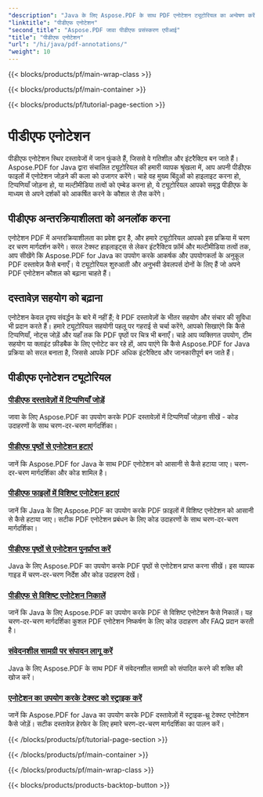 ```yaml
---
"description": "Java के लिए Aspose.PDF के साथ PDF एनोटेशन ट्यूटोरियल का अन्वेषण करें, अपने PDF में अन्तरक्रियाशीलता, टिप्पणियाँ और बहुत कुछ जोड़ना सीखें।"
"linktitle": "पीडीएफ एनोटेशन"
"second_title": "Aspose.PDF जावा पीडीएफ प्रसंस्करण एपीआई"
"title": "पीडीएफ एनोटेशन"
"url": "/hi/java/pdf-annotations/"
"weight": 10
---
```


{{< blocks/products/pf/main-wrap-class >}}

{{< blocks/products/pf/main-container >}}

{{< blocks/products/pf/tutorial-page-section >}}

# पीडीएफ एनोटेशन


पीडीएफ एनोटेशन स्थिर दस्तावेजों में जान फूंकते हैं, जिससे वे गतिशील और इंटरैक्टिव बन जाते हैं। Aspose.PDF for Java द्वारा संचालित ट्यूटोरियल की हमारी व्यापक श्रृंखला में, आप अपनी पीडीएफ फाइलों में एनोटेशन जोड़ने की कला को उजागर करेंगे। चाहे वह मुख्य बिंदुओं को हाइलाइट करना हो, टिप्पणियाँ जोड़ना हो, या मल्टीमीडिया तत्वों को एम्बेड करना हो, ये ट्यूटोरियल आपको समृद्ध पीडीएफ के माध्यम से अपने दर्शकों को आकर्षित करने के कौशल से लैस करेंगे।

## पीडीएफ अन्तरक्रियाशीलता को अनलॉक करना

एनोटेशन PDF में अन्तरक्रियाशीलता का प्रवेश द्वार है, और हमारे ट्यूटोरियल आपको इस प्रक्रिया में चरण दर चरण मार्गदर्शन करेंगे। सरल टेक्स्ट हाइलाइट्स से लेकर इंटरैक्टिव फ़ॉर्म और मल्टीमीडिया तत्वों तक, आप सीखेंगे कि Aspose.PDF for Java का उपयोग करके आकर्षक और उपयोगकर्ता के अनुकूल PDF दस्तावेज़ कैसे बनाएँ। ये ट्यूटोरियल शुरुआती और अनुभवी डेवलपर्स दोनों के लिए हैं जो अपने PDF एनोटेशन कौशल को बढ़ाना चाहते हैं।

## दस्तावेज़ सहयोग को बढ़ाना

एनोटेशन केवल दृश्य संवर्द्धन के बारे में नहीं हैं; वे PDF दस्तावेज़ों के भीतर सहयोग और संचार की सुविधा भी प्रदान करते हैं। हमारे ट्यूटोरियल सहयोगी पहलू पर गहराई से चर्चा करेंगे, आपको सिखाएंगे कि कैसे टिप्पणियाँ, नोट्स जोड़ें और यहाँ तक कि PDF पृष्ठों पर चित्र भी बनाएँ। चाहे आप व्यक्तिगत उपयोग, टीम सहयोग या क्लाइंट फ़ीडबैक के लिए एनोटेट कर रहे हों, आप पाएंगे कि कैसे Aspose.PDF for Java प्रक्रिया को सरल बनाता है, जिससे आपके PDF अधिक इंटरैक्टिव और जानकारीपूर्ण बन जाते हैं।

## पीडीएफ एनोटेशन ट्यूटोरियल
### [पीडीएफ दस्तावेज़ों में टिप्पणियाँ जोड़ें](./add-comments-pdf-documents/)
जावा के लिए Aspose.PDF का उपयोग करके PDF दस्तावेज़ों में टिप्पणियाँ जोड़ना सीखें - कोड उदाहरणों के साथ चरण-दर-चरण मार्गदर्शिका।
### [पीडीएफ पृष्ठों से एनोटेशन हटाएं](./remove-annotations-pdf-pages/)
जानें कि Aspose.PDF for Java के साथ PDF एनोटेशन को आसानी से कैसे हटाया जाए। चरण-दर-चरण मार्गदर्शिका और कोड शामिल है।
### [पीडीएफ फाइलों में विशिष्ट एनोटेशन हटाएं](./delete-specific-annotations-pdf-files/)
जानें कि Java के लिए Aspose.PDF का उपयोग करके PDF फ़ाइलों में विशिष्ट एनोटेशन को आसानी से कैसे हटाया जाए। सटीक PDF एनोटेशन प्रबंधन के लिए कोड उदाहरणों के साथ चरण-दर-चरण मार्गदर्शिका।
### [पीडीएफ पृष्ठों से एनोटेशन पुनर्प्राप्त करें](./retrieve-annotations-pdf-pages/)
Java के लिए Aspose.PDF का उपयोग करके PDF पृष्ठों से एनोटेशन प्राप्त करना सीखें। इस व्यापक गाइड में चरण-दर-चरण निर्देश और कोड उदाहरण देखें।
### [पीडीएफ से विशिष्ट एनोटेशन निकालें](./extract-specific-annotation-pdfs/)
जानें कि Java के लिए Aspose.PDF का उपयोग करके PDF से विशिष्ट एनोटेशन कैसे निकालें। यह चरण-दर-चरण मार्गदर्शिका कुशल PDF एनोटेशन निष्कर्षण के लिए कोड उदाहरण और FAQ प्रदान करती है।
### [संवेदनशील सामग्री पर संपादन लागू करें](./apply-redaction-sensitive-content/)
Java के लिए Aspose.PDF के साथ PDF में संवेदनशील सामग्री को संपादित करने की शक्ति की खोज करें।
### [एनोटेशन का उपयोग करके टेक्स्ट को स्ट्राइक करें](./strike-through-text-using-annotations/)
जानें कि Aspose.PDF for Java का उपयोग करके PDF दस्तावेज़ों में स्ट्राइक-थ्रू टेक्स्ट एनोटेशन कैसे जोड़ें। सटीक दस्तावेज़ हेरफेर के लिए हमारे चरण-दर-चरण मार्गदर्शिका का पालन करें।

{{< /blocks/products/pf/tutorial-page-section >}}

{{< /blocks/products/pf/main-container >}}

{{< /blocks/products/pf/main-wrap-class >}}

{{< blocks/products/products-backtop-button >}}